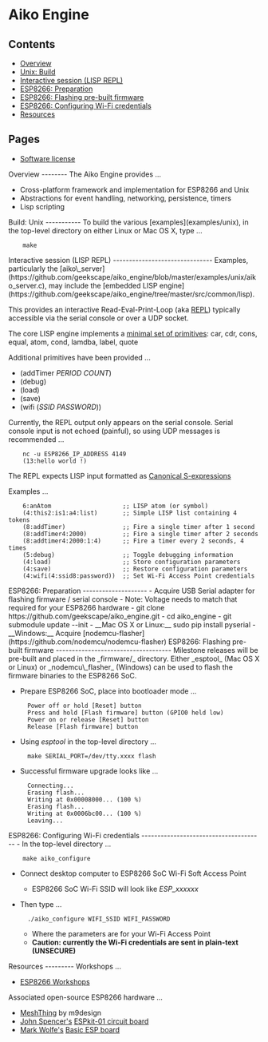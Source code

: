 Aiko Engine
===========

Contents
--------
- [Overview](#overview)
- [Unix: Build](#unix_build)
- [Interactive session (LISP REPL)](#lisp_repl)
- [ESP8266: Preparation](#esp8266_preparation)
- [ESP8266: Flashing pre-built firmware](#esp8266_flash)
- [ESP8266: Configuring Wi-Fi credentials](#esp8266_configure)
- [Resources](#resources)

Pages
-----
- [Software license](License)

<a name="overview" />
Overview
--------
The Aiko Engine provides ...

- Cross-platform framework and implementation for ESP8266 and Unix
- Abstractions for event handling, networking, persistence, timers
- Lisp scripting

<a name="unix_build" />
Build: Unix
-----------
To build the various [examples](examples/unix),
in the top-level directory on either Linux or Mac OS X, type ...

        make

<a name="lisp_repl" />
Interactive session (LISP REPL)
-------------------------------
Examples, particularly the
[aiko\_server](https://github.com/geekscape/aiko_engine/blob/master/examples/unix/aiko_server.c),
may include the
[embedded LISP engine](https://github.com/geekscape/aiko_engine/tree/master/src/common/lisp).

This provides an interactive Read-Eval-Print-Loop
(aka [REPL](https://en.wikipedia.org/wiki/Read%E2%80%93eval%E2%80%93print_loop))
typically accessible via the serial console or over a UDP socket.

The core LISP engine implements a
[minimal set of primitives](http://ep.yimg.com/ty/cdn/paulgraham/jmc.lisp):
car, cdr, cons, equal, atom, cond, lamdba, label, quote

Additional primitives have been provided ...

- (addTimer _PERIOD_ _COUNT_)
- (debug)
- (load)
- (save)
- (wifi (_SSID_ _PASSWORD_))

Currently, the REPL output only appears on the serial console.
Serial console input is not echoed (painful), so using UDP messages is
recommended ...

        nc -u ESP8266_IP_ADDRESS 4149
        (13:hello world !)

The REPL expects LISP input formatted as
[Canonical S-expressions](https://en.wikipedia.org/wiki/Canonical_S-expressions)

Examples ...

        6:anAtom                    ;; LISP atom (or symbol)
        (4:this2:is1:a4:list)       ;; Simple LISP list containing 4 tokens
        (8:addTimer)                ;; Fire a single timer after 1 second
        (8:addTimer4:2000)          ;; Fire a single timer after 2 seconds
        (8:addtimer4:2000:1:4)      ;; Fire a timer every 2 seconds, 4 times
        (5:debug)                   ;; Toggle debugging information
        (4:load)                    ;; Store configuration parameters
        (4:save)                    ;; Restore configuration parameters
        (4:wifi(4:ssid8:password))  ;; Set Wi-Fi Access Point credentials

<a name="esp8266_preparation" />
ESP8266: Preparation
--------------------
- Acquire USB Serial adapter for flashing firmware / serial console
  - Note: Voltage needs to match that required for your ESP8266 hardware
- git clone https://github.com/geekscape/aiko_engine.git
- cd aiko_engine
- git submodule update --init
- __Mac OS X or Linux:__ sudo pip install pyserial
- __Windows:__ Acquire
[nodemcu-flasher](https://github.com/nodemcu/nodemcu-flasher)

<a name="esp8266_flash" />
ESP8266: Flashing pre-built firmware
------------------------------------
Milestone releases will be pre-built and placed in the _firmware/_ directory.
Either _esptool_ (Mac OS X or Linux) or _nodemcu\_flasher_ (Windows) can be
used to flash the firmware binaries to the ESP8266 SoC.

- Prepare ESP8266 SoC, place into bootloader mode ...

        Power off or hold [Reset] button
        Press and hold [Flash firmware] button (GPIO0 held low)
        Power on or release [Reset] button
        Release [Flash firmware] button

- Using _esptool_ in the top-level directory ...

        make SERIAL_PORT=/dev/tty.xxxx flash

- Successful firmware upgrade looks like ...

        Connecting...
        Erasing flash...
        Writing at 0x00008000... (100 %)
        Erasing flash...
        Writing at 0x0006bc00... (100 %)
        Leaving...

<a name="esp8266_configure" />
ESP8266: Configuring Wi-Fi credentials
--------------------------------------
- In the top-level directory ...

        make aiko_configure

- Connect desktop computer to ESP8266 SoC Wi-Fi Soft Access Point
  - ESP8266 SoC Wi-Fi SSID will look like _ESP\_xxxxxx_

- Then type ...

        ./aiko_configure WIFI_SSID WIFI_PASSWORD

  - Where the parameters are for your Wi-Fi Access Point
  - __Caution: currently the Wi-Fi credentials are sent in plain-text (UNSECURE)__

<a name="resources" />
Resources
---------
Workshops ...

- [ESP8266 Workshops](https://github.com/geekscape/nodemcu_esp8266)

Associated open-source ESP8266 hardware ...

- [MeshThing](http://www.m9design.co) by m9design
- [John Spencer's](https://twitter.com/mage0r)
  [ESPkit-01 circuit board](https://github.com/mage0r/ESPkit-01)
- [Mark Wolfe's](https://twitter.com/wolfeidau)
  [Basic ESP board](https://github.com/wolfeidau/basic_esp_board)
